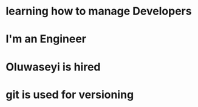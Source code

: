 # learning how to manage Developers
# I'm an Engineer
# Oluwaseyi is hired
# git is used for versioning
